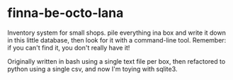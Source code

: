 finna-be-octo-lana
==================

Inventory system for small shops. pile everything ina box and write it down in this little database, then look for it with a command-line tool. Remember: if you can't find it, you don't really have it!

Originally written in bash using a single text file per box, then refactored to python using a single csv, and now I'm toying with sqlite3. 